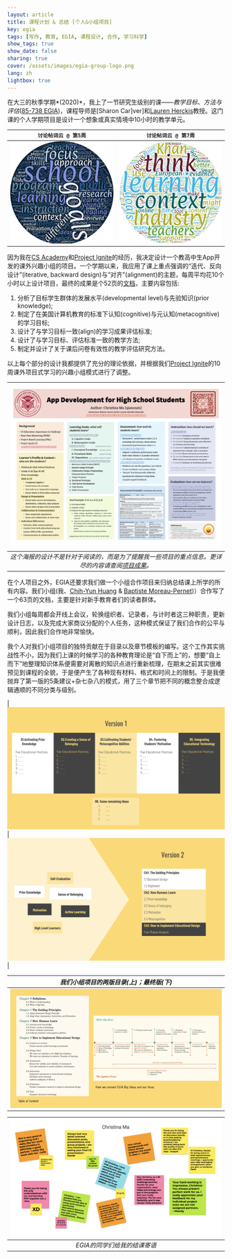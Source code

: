 ```yaml
---
layout: article
title: 课程计划 & 总结 [个人&小组项目]
key: egia
tags: [写作, 教育, EGIA, 课程设计, 合作, 学习科学]
show_tags: true
show_date: false
sharing: true
cover: /assets/images/egia-group-logo.png
lang: zh
lightbox: true
---
```


在大三的秋季学期*(2020)*，我上了一节研究生级别的课——*教学目标、方法与评估*([85-738 EGIA])，课程导师是[Sharon Car]ver]和[Lauren Herckis]教授。这门课的个人学期项目是设计一个想象或真实情境中10小时的教学单元。

<!--more-->

| `讨论帖词云 @ 第5周` | `讨论帖词云 @ 第7周` |
| -- | -- |
|![](/assets/images/egia-w5.png)|![](/assets/images/egia-w7.png)|

因为我在[CS Academy]和[Project Ignite]的经历，我决定设计一个教高中生App开发的课外兴趣小组的项目。一个学期以来，我应用了课上重点强调的“迭代、反向设计”(iterative, backward design)与“对齐”(alignment)的主题，每周平均花10个小时以上设计项目，最终的成果是个52页的[文档][writeup]，主要内容包括:

1. 分析了目标学生群体的发展水平(developmental level)与先验知识(prior knowledge);
2. 制定了在美国计算机教育的标准下认知(cognitive)与元认知(metacognitive)的学习目标;
3. 设计了与学习目标一致(align)的学习成果评估标准;
4. 设计了与学习目标、评估标准一致的教学方法;
5. 制定并设计了关于课后问卷有效性的教学评估研究方法。

以上每个部分的设计我都提供了充分的理论依据，并根据我们[Project Ignite][PI]的10周课外项目式学习的兴趣小组模式进行了调整。

|![](/assets/images/egia-poster.png)|
|:--:| 
| *这个海报的设计不是针对于阅读的，而是为了提醒我一些项目的重点信息。更详尽的内容请查阅[项目成果][writeup]。* |


在个人项目之外，EGIA还要求我们做一个小组合作项目来归纳总结课上所学的所有内容。我们小组(我、[Chih-Yun Huang][leila] & [Baptiste Moreau-Pernet][baptiste])）合作写了一个63页的文档，主要是针对新手教育者们的读者群体。

我们小组每周都会开线上会议，轮换组织者、记录者，与计时者这三种职责，更新设计日志，以及完成大家商议分配的个人任务，这种模式保证了我们合作的公平与顺利，因此我们合作地非常愉快。

我个人对我们小组项目的独特贡献在于目录以及章节模板的编写。这个工作其实挑战性不小，因为我们上课的时候学习的各种教育理论是“自下而上”的，想要“自上而下”地整理知识体系便需要对离散的知识点进行重新梳理，在期末之前其实很难预见到课程的全貌，于是便产生了各种现有材料、格式和时间上的限制。于是我便抛弃了第一版的5条建议+杂七杂八的模式，用了三个章节把不同的概念整合成逻辑通顺的不同分类与级别。

|![](/assets/images/egia-v1.png)|![](/assets/images/egia-v2.png)|

| *我们小组项目的两版目录(上)；最终版(下)* |
|:--:| 
|![](/assets/images/egia-toc.png)|

|![](/assets/images/egia-thankyou.png)|
|:--:| 
| *EGIA的同学们给我的结课寄语* |

[Sharon Carver]: https://www.cmu.edu/dietrich/psychology/people/core-training-faculty/carver-sharon.html
[Lauren Herckis]: http://www.laurenherckis.com/

[PI]: https://projectignitecmu.org/
[writeup]: /assets/Christina_Ma_AppDev_for_High_School_Students.pdf
[CS Academy]: /zh_activity/6-cs-academy.html
[Project Ignite]: /zh_activity/1-project-ignite.html
[85-738 EGIA]: https://metals.hcii.cmu.edu/curriculum/

[baptiste]: https://baptistemp.github.io/
[leila]: https://www.linkedin.com/in/chih-yun-huang/